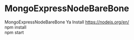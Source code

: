 # MongoExpressNodeBareBone
MongoExpressNodeBareBone Ya
Install https://nodejs.org/en/  
npm install  
npm start  
